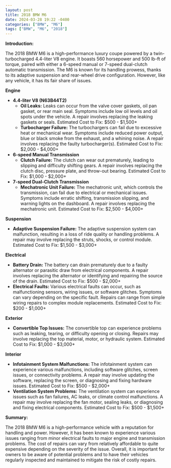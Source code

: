 ```yaml
---
layout: post
title: 2018 BMW M6
date: 2024-03-28 19:22 -0400
categories: ["BMW", "M6"]
tags: ["BMW", "M6", "2018"]
---
```

**Introduction:**

The 2018 BMW M6 is a high-performance luxury coupe powered by a twin-turbocharged 4.4-liter V8 engine. It boasts 560 horsepower and 500 lb-ft of torque, paired with either a 6-speed manual or 7-speed dual-clutch automatic transmission. The M6 is known for its handling prowess, thanks to its adaptive suspension and rear-wheel drive configuration. However, like any vehicle, it has its fair share of issues.

**Engine**

* **4.4-liter V8 (N63B44T2)**
    * **Oil Leaks:** Leaks can occur from the valve cover gaskets, oil pan gasket, or rear main seal. Symptoms include low oil levels and oil spots under the vehicle. A repair involves replacing the leaking gaskets or seals. Estimated Cost to Fix: $500 - $1,500+
    * **Turbocharger Failure:** The turbochargers can fail due to excessive heat or mechanical wear. Symptoms include reduced power output, blue or black smoke from the exhaust, and a whining noise. A repair involves replacing the faulty turbocharger(s). Estimated Cost to Fix: $2,000 - $4,000+
* **6-speed Manual Transmission**
    * **Clutch Failure:** The clutch can wear out prematurely, leading to slipping and difficulty shifting gears. A repair involves replacing the clutch disc, pressure plate, and throw-out bearing. Estimated Cost to Fix: $1,000 - $2,000+
* **7-speed Dual-Clutch Transmission**
    * **Mechatronic Unit Failure:** The mechatronic unit, which controls the transmission, can fail due to electrical or mechanical issues. Symptoms include erratic shifting, transmission slipping, and warning lights on the dashboard. A repair involves replacing the mechatronic unit. Estimated Cost to Fix: $2,500 - $4,000+

**Suspension**

* **Adaptive Suspension Failure:** The adaptive suspension system can malfunction, resulting in a loss of ride quality or handling problems. A repair may involve replacing the struts, shocks, or control module. Estimated Cost to Fix: $1,500 - $3,000+

**Electrical**

* **Battery Drain:** The battery can drain prematurely due to a faulty alternator or parasitic draw from electrical components. A repair involves replacing the alternator or identifying and repairing the source of the drain. Estimated Cost to Fix: $500 - $2,000+
* **Electrical Faults:** Various electrical faults can occur, such as malfunctioning sensors, wiring issues, or software glitches. Symptoms can vary depending on the specific fault. Repairs can range from simple wiring repairs to complex module replacements. Estimated Cost to Fix: $200 - $1,000+

**Exterior**

* **Convertible Top Issues:** The convertible top can experience problems such as leaking, tearing, or difficulty opening or closing. Repairs may involve replacing the top material, motor, or hydraulic system. Estimated Cost to Fix: $1,000 - $3,000+

**Interior**

* **Infotainment System Malfunctions:** The infotainment system can experience various malfunctions, including software glitches, screen issues, or connectivity problems. A repair may involve updating the software, replacing the screen, or diagnosing and fixing hardware issues. Estimated Cost to Fix: $500 - $2,000+
* **Ventilation System Problems:** The ventilation system can experience issues such as fan failures, AC leaks, or climate control malfunctions. A repair may involve replacing the fan motor, sealing leaks, or diagnosing and fixing electrical components. Estimated Cost to Fix: $500 - $1,500+

**Summary:**

The 2018 BMW M6 is a high-performance vehicle with a reputation for handling and power. However, it has been known to experience various issues ranging from minor electrical faults to major engine and transmission problems. The cost of repairs can vary from relatively affordable to quite expensive depending on the severity of the issue. Overall, it is important for owners to be aware of potential problems and to have their vehicles regularly inspected and maintained to mitigate the risk of costly repairs.
